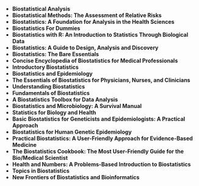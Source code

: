 
<ul>
                                <li><b><a target="_blank" href="https://github.com/manjunath5496/Biostatistics-Books/blob/master/bst(1).pdf" style="text-decoration:none;">Biostatistical Analysis</a></b></li>
  
<li><b><a target="_blank" href="https://github.com/manjunath5496/Biostatistics-Books/blob/master/bst(2).pdf" style="text-decoration:none;">Biostatistical Methods: The Assessment of Relative Risks </a></b></li>  
  
<li><b><a target="_blank" href="https://github.com/manjunath5496/Biostatistics-Books/blob/master/bst(3).pdf" style="text-decoration:none;">Biostatistics: A Foundation for Analysis in the Health Sciences</a></b></li>
                               
                               
<li><b><a target="_blank" href="https://github.com/manjunath5496/Biostatistics-Books/blob/master/bst(5).pdf" style="text-decoration:none;">Biostatistics For Dummies</a></b></li>
                                <li><b><a target="_blank" href="https://github.com/manjunath5496/Biostatistics-Books/blob/master/bst(6).pdf" style="text-decoration:none;">Biostatistics with R: An Introduction to Statistics Through Biological Data </a></b></li>
                <li><b><a target="_blank" href="https://github.com/manjunath5496/Biostatistics-Books/blob/master/bst(7).pdf" style="text-decoration:none;">Biostatistics: A Guide to Design, Analysis and Discovery </a></b></li>                                
                                
<li><b><a target="_blank" href="https://github.com/manjunath5496/Biostatistics-Books/blob/master/bst(8).pdf" style="text-decoration:none;">Biostatistics: The Bare Essentials</a></b></li>

<li><b><a target="_blank" href="https://github.com/manjunath5496/Biostatistics-Books/blob/master/bst(9).pdf" style="text-decoration:none;">Concise Encyclopedia of Biostatistics for Medical Professionals</a></b></li>

                          
<li><b><a target="_blank" href="https://github.com/manjunath5496/Biostatistics-Books/blob/master/bst(10).pdf" style="text-decoration:none;">Introductory Biostatistics</a></b></li>
                                <li><b><a target="_blank" href="https://github.com/manjunath5496/Biostatistics-Books/blob/master/bst(11).pdf" style="text-decoration:none;">Biostatistics and Epidemiology</a></b></li>
                                <li><b><a target="_blank" href="https://github.com/manjunath5496/Biostatistics-Books/blob/master/bst(12).pdf" style="text-decoration:none;">The Essentials of Biostatistics for Physicians, Nurses, and Clinicians</a></b></li>
                               
<li><b><a target="_blank" href="https://github.com/manjunath5496/Biostatistics-Books/blob/master/bst(13).pdf" style="text-decoration:none;">Understanding Biostatistics</a></b></li>
                                <li><b><a target="_blank" href="https://github.com/manjunath5496/Biostatistics-Books/blob/master/bst(14).pdf" style="text-decoration:none;">Fundamentals of Biostatistics</a></b></li>
                                <li><b><a target="_blank" href="https://github.com/manjunath5496/Biostatistics-Books/blob/master/bst(15).pdf" style="text-decoration:none;">A Biostatistics Toolbox for Data Analysis</a></b></li>
  
  
<li><b><a target="_blank" href="https://github.com/manjunath5496/Biostatistics-Books/blob/master/bst(4).pdf" style="text-decoration:none;">Biostatistics and Microbiology: A Survival Manual</a></b></li>
                                <li><b><a target="_blank" href="https://github.com/manjunath5496/Biostatistics-Books/blob/master/bst(16).pdf" style="text-decoration:none;">Statistics for Biology and Health</a></b></li>
                                <li><b><a target="_blank" href="https://github.com/manjunath5496/Biostatistics-Books/blob/master/bst(17).pdf" style="text-decoration:none;">Basic Biostatistics for Geneticists and Epidemiologists:
A Practical Approach</a></b></li>
                               
<li><b><a target="_blank" href="https://github.com/manjunath5496/Biostatistics-Books/blob/master/bst(18).pdf" style="text-decoration:none;">Biostatistics for Human Genetic Epidemiology</a></b></li>
                                <li><b><a target="_blank" href="https://github.com/manjunath5496/Biostatistics-Books/blob/master/bst(19).pdf" style="text-decoration:none;">Practical Biostatistics: A User-Friendly Approach for Evidence-Based Medicine</a></b></li>
                                <li><b><a target="_blank" href="https://github.com/manjunath5496/Biostatistics-Books/blob/master/bst(20).pdf" style="text-decoration:none;">The Biostatistics Cookbook: The Most User-Friendly Guide for the Bio/Medical Scientist</a></b></li>  
  
<li><b><a target="_blank" href="https://github.com/manjunath5496/Biostatistics-Books/blob/master/bst(21).pdf" style="text-decoration:none;">Health and Numbers: A Problems-Based Introduction to Biostatistics </a></b></li>
                                <li><b><a target="_blank" href="https://github.com/manjunath5496/Biostatistics-Books/blob/master/bst(22).pdf" style="text-decoration:none;">Topics in Biostatistics</a></b></li>
                                <li><b><a target="_blank" href="https://github.com/manjunath5496/Biostatistics-Books/blob/master/bst(23).pdf" style="text-decoration:none;">New Frontiers of Biostatistics
and Bioinformatics</a></b></li>  
    
  
  
  
  
</ul>                                
            
